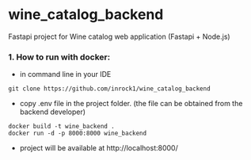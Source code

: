 # wine_catalog_backend
Fastapi project for Wine catalog web application (Fastapi + Node.js)

### 1. How to run with docker:
- in command line in your IDE
```
git clone https://github.com/inrock1/wine_catalog_backend
```
- copy .env file in the project folder. (the file can be obtained from the backend developer)
```
docker build -t wine_backend .
docker run -d -p 8000:8000 wine_backend
```
- project will be available at http://localhost:8000/

<!--
### 2. How to run in windows:
- install python on your system, if you don't have it 
https://www.python.org/downloads/
- in command line in your IDE
```
git clone https://github.com/inrock1/wine_catalog_backend
```
- copy .env file in the project folder. (the file can be obtained from the backend developer)
```
pip install -r requirements.txt
uvicorn main:app --reload
```
- project will be available at http://127.0.0.1:8000
-->
